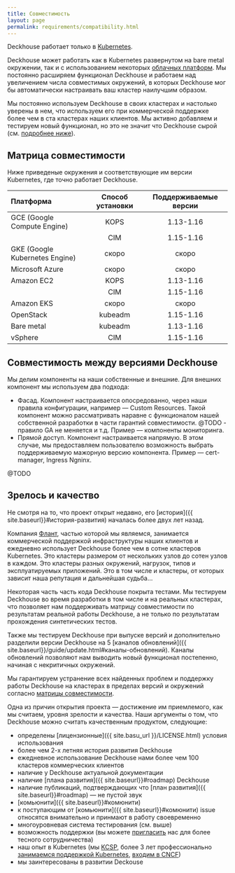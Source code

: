 ```yaml
---
title: Совместимость
layout: page
permalink: requirements/compatibility.html
---
```


Deckhouse работает только в [Kubernetes](https://kubernetes.io).

Deckhouse может работать как в Kubernetes развернутом на bare metal окружении, так и с использованием некоторых [облачных платформ](#матрица-совместимости). Мы постоянно расширяем функционал Deckhouse и работаем над увеличением числа совместимых окружений, в которых Deckhouse мог бы автоматически настраивать ваш кластер наилучшим образом.

Мы постоянно используем Deckhouse в своих кластерах и настолько уверены в нем, что используем его при коммерческой поддержке более чем в ста кластерах наших клиентов. Мы активно добавляем и тестируем новый функционал, но это не значит что Deckhouse сырой (см. [подробнее ниже](#зрелость-и-качество)).

## Матрица совместимости

Ниже приведеные окружения и соответствующие им версии Kubernetes, где точно работает Deckhouse.

| Платформа | Способ установки | Поддерживаемые версии |
| :--- | :---: | :---: |
| GCE (Google Compute Engine) |	KOPS | 1.13-1.16 |
| | CIM	| 1.15-1.16 |
| GKE (Google Kubernetes Engine)	| скоро	| скоро |
| Microsoft Azure	| скоро	| скоро |
| Amazon EC2	| KOPS	| 1.13-1.16|
| | CIM	| 1.15-1.16|
| Amazon EKS	| скоро	| скоро |
| OpenStack	| kubeadm	| 1.15-1.16 |
| Bare metal	| kubeadm	| 1.13-1.16|
| vSphere	| CIM	| 1.15-1.16|

## Совместимость между версиями Deckhouse

Мы делим компоненты на наши собственные и внешние. Для внешних компонент мы используем два подхода:
 - Фасад. Компонент настраивается опосредованно, через наши правила конфигурации, например — Custom Resources. Такой компонент можно рассматривать наравне с функционалом нашей собственной разработки в части гарантий совместимости.  @TODO - правило GA не меняется и т.д. Пример — компоненты мониторинга.
 - Прямой доступ. Компонент настраивается напрямую. В этом случае, мы предоставляем пользователю возможность выбрать поддерживаемую мажорную версию компонента. Пример — cert-manager,  Ingress Ngninx.

@TODO

## Зрелось и качество

Не смотря на то, что проект открыт недавно, его [история]({{ site.baseurl}}#история-развития) началась более двух лет назад.

Компания [Флант](http://flant.ru), частью которой мы являемся, занимается коммерческой поддержкой инфраструктуры наших клиентов и ежедневно использует Deckhouse более чем в сотне кластеров Kubernetes. Это кластеры размером от нескольких узлов до сотен узлов в каждом. Это кластеры разных окружений, нагрузок, типов и эксплуатируемых приложений. Это в том числе и кластеры, от которых зависит наша репутация и дальнейшая судьба...

Некоторая часть часть кода Deckhouse покрыта тестами. Мы тестируем Deckhouse во время разработки в том числе и на реальных кластерах, что позволяет нам поддерживать матрицу совместимости по результатам реальной работы Deckhouse, а не только по результатам прохождения синтетических тестов.

Также мы тестируем Deckhouse при выпуске версий и дополнительно разделили версии Deckhouse на 5 [каналов обновлений]({{ site.baseurl}}/guide/update.html#каналы-обновлений). Каналы обновлений позволяют нам выводить новый функционал постепенно, начиная с некритичных окружений.

Мы гарантируем устранение всех найденных проблем и поддержку работы Deckhouse на кластерах в пределах версий и окружений согласно [матрицы совместимости](#матрица-совместимости).

Одна из причин открытия проекта — достижение им приемлемого, как мы считаем, уровня зрелости и качества. Наши аргументы о том, что Deckhouse можно считать качественным продуктом, следующие:
- определены [лицензионные]({{ site.basu_url }}/LICENSE.html) условия использования
- более чем 2-х летняя история развития Deckhouse
- ежедневное использование Deckhouse нами более чем 100 кластеров коммерческих клиентов
- наличие у Deckhouse актуальной документации
- наличие [плана развития]({{ site.baseurl}}#roadmap) Deckhouse
- наличие публикаций, подтверждающих что [план развития]({{ site.baseurl}}#roadmap) — не пустой звук
- [комьюнити]({{ site.baseurl}}#комюнити)
- к поступающим от [комьюнити]({{ site.baseurl}}#комюнити) issue относятся внимательно и принмают в работу своевременно
- многоуровневая система тестирования (см. выше)
- возможность поддержки (вы можете [пригласить](https://flant.ru/contacts/) нас для более тесного сотрудничества)
- наш опыт в Kubernetes (мы [KCSP](https://www.cncf.io/certification/kcsp/), более 3 лет профессионально [занимаемся поддержкой Kubernetes](https:/flant.ru), [входим в CNCF](https://www.cncf.io/about/members/))
- мы заинтересованы в развитии Deckouse

